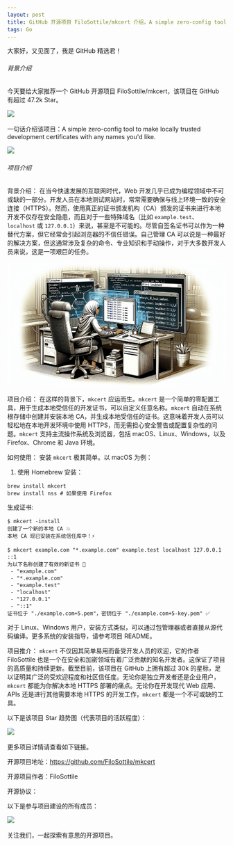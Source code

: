 ```yaml
---
layout: post
title: GitHub 开源项目 FiloSottile/mkcert 介绍，A simple zero-config tool to make locally trusted development certificates with any names you'd like.
tags: Go
---
```


大家好，又见面了，我是 GitHub 精选君！

###### 背景介绍

今天要给大家推荐一个 GitHub 开源项目 FiloSottile/mkcert，该项目在 GitHub 有超过 47.2k Star。

![](https://stats.deeptrain.net/repo/FiloSottile/mkcert/?theme=light)

一句话介绍该项目：A simple zero-config tool to make locally trusted development certificates with any names you'd like.




![](https://user-images.githubusercontent.com/1225294/51066373-96d4aa80-15be-11e9-91e2-f4e44a3a4458.png)


###### 项目介绍

背景介绍：
在当今快速发展的互联网时代，Web 开发几乎已成为编程领域中不可或缺的一部分。开发人员在本地测试网站时，常常需要确保与线上环境一致的安全连接（HTTPS）。然而，使用真正的证书颁发机构（CA）颁发的证书来进行本地开发不仅存在安全隐患，而且对于一些特殊域名（比如 `example.test`、`localhost` 或 `127.0.0.1`）来说，甚至是不可能的。尽管自签名证书可以作为一种替代方案，但它经常会引起浏览器的不信任错误。自己管理 CA 可以说是一种最好的解决方案，但这通常涉及复杂的命令、专业知识和手动操作，对于大多数开发人员来说，这是一项艰巨的任务。



![](https://raw.githubusercontent.com/ZhuPeng/pic/master/mac/compress_tmp-6e75d82cb07dc3cc66542361db88af1c.png)

项目介绍：
在这样的背景下，`mkcert` 应运而生。`mkcert` 是一个简单的零配置工具，用于生成本地受信任的开发证书，可以自定义任意名称。`mkcert` 自动在系统根存储中创建并安装本地 CA，并生成本地受信任的证书。这意味着开发人员可以轻松地在本地开发环境中使用 HTTPS，而无需担心安全警告或配置复杂性的问题。`mkcert` 支持主流操作系统及浏览器，包括 macOS、Linux、Windows，以及 Firefox、Chrome 和 Java 环境。

如何使用：
安装 `mkcert` 极其简单。以 macOS 为例：

1. 使用 Homebrew 安装：
```
brew install mkcert
brew install nss # 如果使用 Firefox
```

生成证书:
```
$ mkcert -install
创建了一个新的本地 CA 💥
本地 CA 现已安装在系统信任库中！⚡️

$ mkcert example.com "*.example.com" example.test localhost 127.0.0.1 ::1
为以下名称创建了有效的新证书 📜
 - "example.com"
 - "*.example.com"
 - "example.test"
 - "localhost"
 - "127.0.0.1"
 - "::1"
证书位于 "./example.com+5.pem"，密钥位于 "./example.com+5-key.pem" ✅
```

对于 Linux、Windows 用户，安装方式类似，可以通过包管理器或者直接从源代码编译。更多系统的安装指导，请参考项目 README。

项目推介：
`mkcert` 不仅因其简单易用而备受开发人员的欢迎，它的作者 FiloSottile 也是一个在安全和加密领域有着广泛贡献的知名开发者。这保证了项目的高质量和持续更新。截至目前，该项目在 GitHub 上拥有超过 30k 的星标，足以证明其广泛的受欢迎程度和社区信任度。无论你是独立开发者还是企业用户，`mkcert` 都能为你解决本地 HTTPS 部署的痛点。无论你在开发现代 Web 应用、APIs 还是进行其他需要本地 HTTPS 的开发工作，`mkcert` 都是一个不可或缺的工具。

以下是该项目 Star 趋势图（代表项目的活跃程度）：

![](https://api.star-history.com/svg?repos=FiloSottile/mkcert&type=Timeline)

更多项目详情请查看如下链接。

开源项目地址：https://github.com/FiloSottile/mkcert 

开源项目作者：FiloSottile

开源协议：

以下是参与项目建设的所有成员：

![](https://contrib.rocks/image?repo=FiloSottile/mkcert)

关注我们，一起探索有意思的开源项目。

